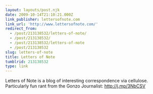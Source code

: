 ```yaml
---
layout: layouts/post.njk
date: 2009-10-14T21:10:21.000Z
link_publisher: lettersofnote.com
link_url: 'http://www.lettersofnote.com/'
redirect_from:
  - /post/213138532/letters-of-note/
  - /post/213138532/
  - /post/213138532/letters-of-note
  - /post/213138532
slug: letters-of-note
title: Letters of Note
tumblrid: 213138532
type: link
---
```

<p>Letters of Note is a blog of interesting correspondence via cellulose. Particularly fun rant from the Gonzo Journalist: <a href="http://j.mp/3NbCSV">http://j.mp/3NbCSV</a></p>
